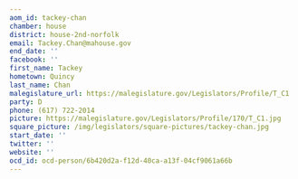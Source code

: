 ```yaml
---
aom_id: tackey-chan
chamber: house
district: house-2nd-norfolk
email: Tackey.Chan@mahouse.gov
end_date: ''
facebook: ''
first_name: Tackey
hometown: Quincy
last_name: Chan
malegislature_url: https://malegislature.gov/Legislators/Profile/T_C1
party: D
phone: (617) 722-2014
picture: https://malegislature.gov/Legislators/Profile/170/T_C1.jpg
square_picture: /img/legislators/square-pictures/tackey-chan.jpg
start_date: ''
twitter: ''
website: ''
ocd_id: ocd-person/6b420d2a-f12d-40ca-a13f-04cf9061a66b
---
```

